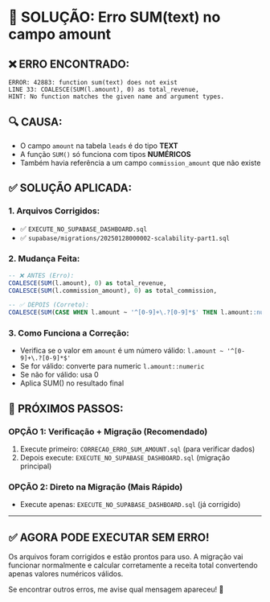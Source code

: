 # 🔧 SOLUÇÃO: Erro SUM(text) no campo amount

## ❌ ERRO ENCONTRADO:
```
ERROR: 42883: function sum(text) does not exist
LINE 33: COALESCE(SUM(l.amount), 0) as total_revenue,
HINT: No function matches the given name and argument types.
```

## 🔍 CAUSA:
- O campo `amount` na tabela `leads` é do tipo **TEXT** 
- A função `SUM()` só funciona com tipos **NUMÉRICOS**
- Também havia referência a um campo `commission_amount` que não existe

## ✅ SOLUÇÃO APLICADA:

### 1. **Arquivos Corrigidos:**
- ✅ `EXECUTE_NO_SUPABASE_DASHBOARD.sql`
- ✅ `supabase/migrations/20250128000002-scalability-part1.sql`

### 2. **Mudança Feita:**
```sql
-- ❌ ANTES (Erro):
COALESCE(SUM(l.amount), 0) as total_revenue,
COALESCE(SUM(l.commission_amount), 0) as total_commission,

-- ✅ DEPOIS (Correto):
COALESCE(SUM(CASE WHEN l.amount ~ '^[0-9]+\.?[0-9]*$' THEN l.amount::numeric ELSE 0 END), 0) as total_revenue,
```

### 3. **Como Funciona a Correção:**
- Verifica se o valor em `amount` é um número válido: `l.amount ~ '^[0-9]+\.?[0-9]*$'`
- Se for válido: converte para numeric `l.amount::numeric`
- Se não for válido: usa 0
- Aplica SUM() no resultado final

## 🚀 PRÓXIMOS PASSOS:

### **OPÇÃO 1: Verificação + Migração (Recomendado)**
1. Execute primeiro: `CORRECAO_ERRO_SUM_AMOUNT.sql` (para verificar dados)
2. Depois execute: `EXECUTE_NO_SUPABASE_DASHBOARD.sql` (migração principal)

### **OPÇÃO 2: Direto na Migração (Mais Rápido)**  
- Execute apenas: `EXECUTE_NO_SUPABASE_DASHBOARD.sql` (já corrigido)

---

## ✅ **AGORA PODE EXECUTAR SEM ERRO!**

Os arquivos foram corrigidos e estão prontos para uso. A migração vai funcionar normalmente e calcular corretamente a receita total convertendo apenas valores numéricos válidos.

Se encontrar outros erros, me avise qual mensagem apareceu! 🚀 